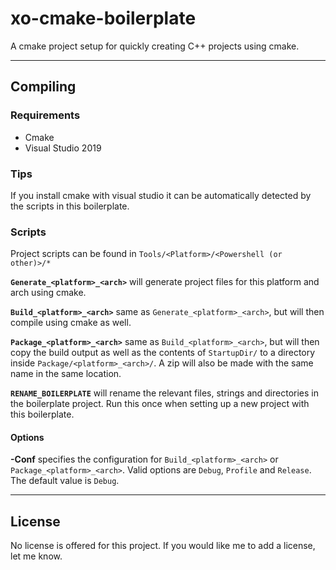 # xo-cmake-boilerplate

A cmake project setup for quickly creating C++ projects using cmake.

---

## Compiling

### Requirements

* Cmake
* Visual Studio 2019

### Tips

If you install cmake with visual studio it can be automatically detected by the scripts in this boilerplate.

### Scripts

Project scripts can be found in `Tools/<Platform>/<Powershell (or other)>/*`

**`Generate_<platform>_<arch>`** will generate project files for this platform and arch using cmake.

**`Build_<platform>_<arch>`** same as `Generate_<platform>_<arch>`, but will then compile using cmake as well.

**`Package_<platform>_<arch>`** same as `Build_<platform>_<arch>`, but will then copy the build output as well as the contents of `StartupDir/` to a directory inside `Package/<platform>_<arch>/`. A zip will also be made with the same name in the same location.

**`RENAME_BOILERPLATE`** will rename the relevant files, strings and directories in the boilerplate project. Run this once when setting up a new project with this boilerplate.

#### Options

**-Conf** specifies the configuration for `Build_<platform>_<arch>` or `Package_<platform>_<arch>`. Valid options are `Debug`, `Profile` and `Release`. The default value is `Debug`.

---

## License

No license is offered for this project. If you would like me to add a license, let me know.